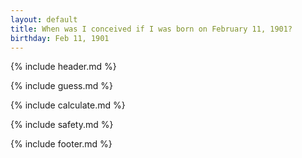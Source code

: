 ```yaml
---
layout: default
title: When was I conceived if I was born on February 11, 1901?
birthday: Feb 11, 1901
---
```


{% include header.md %}

{% include guess.md %}

{% include calculate.md %}

{% include safety.md %}

{% include footer.md %}



